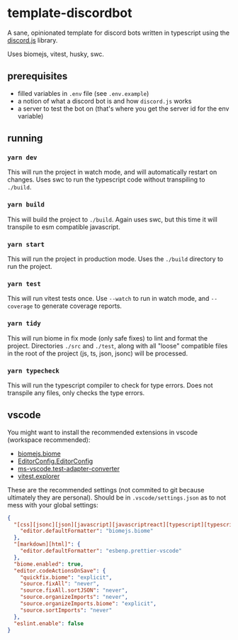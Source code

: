 # template-discordbot

A sane, opinionated template for discord bots written in typescript using the [discord.js](https://discord.js.org/#/) library.

Uses biomejs, vitest, husky, swc.

## prerequisites

- filled variables in `.env` file (see `.env.example`)
- a notion of what a discord bot is and how `discord.js` works
- a server to test the bot on (that's where you get the server id for the env variable)

## running

### `yarn dev`

This will run the project in watch mode, and will automatically restart on changes. Uses swc to run the typescript code without transpiling to `./build`.

### `yarn build`

This will build the project to `./build`. Again uses swc, but this time it will transpile to esm compatible javascript.

### `yarn start`

This will run the project in production mode. Uses the `./build` directory to run the project.

### `yarn test`

This will run vitest tests once. Use `--watch` to run in watch mode, and `--coverage` to generate coverage reports.

### `yarn tidy`

This will run biome in fix mode (only safe fixes) to lint and format the project. Directories `./src` and `./test`, along with all "loose" compatible files in the root of the project (js, ts, json, jsonc) will be processed.

### `yarn typecheck`

This will run the typescript compiler to check for type errors. Does not transpile any files, only checks the type errors.

## vscode

You might want to install the recommended extensions in vscode (workspace recommended):

- [biomejs.biome](https://marketplace.visualstudio.com/items?itemName=biomejs.biome)
- [EditorConfig.EditorConfig](https://marketplace.visualstudio.com/items?itemName=EditorConfig.EditorConfig)
- [ms-vscode.test-adapter-converter](https://marketplace.visualstudio.com/items?itemName=ms-vscode.test-adapter-converter)
- [vitest.explorer](https://marketplace.visualstudio.com/items?itemName=vitest.explorer)

These are the recommended settings (not commited to git because ultimately they are personal). Should be in `.vscode/settings.json` as to not mess with your global settings:

```json
{
  "[css][jsonc][json][javascript][javascriptreact][typescript][typescriptreact]": {
    "editor.defaultFormatter": "biomejs.biome"
  },
  "[markdown][html]": {
    "editor.defaultFormatter": "esbenp.prettier-vscode"
  },
  "biome.enabled": true,
  "editor.codeActionsOnSave": {
    "quickfix.biome": "explicit",
    "source.fixAll": "never",
    "source.fixAll.sortJSON": "never",
    "source.organizeImports": "never",
    "source.organizeImports.biome": "explicit",
    "source.sortImports": "never"
  },
  "eslint.enable": false
}
```
